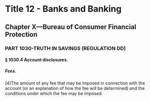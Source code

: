 
# Title 12 - Banks and Banking
## Chapter X—Bureau of Consumer Financial Protection
### PART 1030-TRUTH IN SAVINGS (REGULATION DD)
#### § 1030.4 Account disclosures.
##### Fees.

(4)The amount of any fee that may be imposed in connection with the account (or an explanation of how the fee will be determined) and the conditions under which the fee may be imposed.

